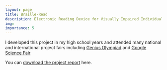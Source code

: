 ```yaml
---
layout: page
title: Braille-Read
description: Electronic Reading Device for Visually Impaired Individuals
img:
importance: 5
---
```


I developed this project in my high school years and attended many national and international project fairs including [Genius Olympiad](https://geniusolympiad.org/) and [Google Science Fair](https://en.wikipedia.org/wiki/Google_Science_Fair)

You can [download the project report](http://127.0.0.1:4000/al-folio/assets/pdf/proj_rep.pdf) here. 
